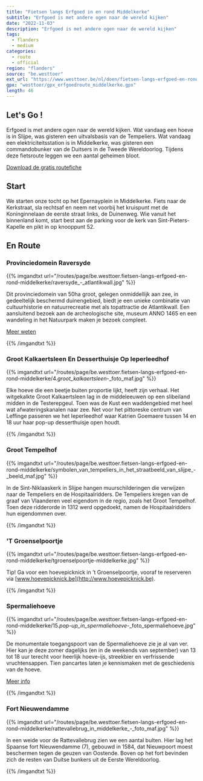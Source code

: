 ```yaml
---
title: "Fietsen langs Erfgoed in en rond Middelkerke"
subtitle: "Erfgoed is met andere ogen naar de wereld kijken"
date: "2022-11-03"
description: "Erfgoed is met andere ogen naar de wereld kijken" 
tags:
  - flanders
  - medium
categories: 
  - route
  - official
region: "flanders"
source: "be.westtoer"
ext_url: "https://www.westtoer.be/nl/doen/fietsen-langs-erfgoed-en-rond-middelkerke"
gpx: "westtoer/gpx_erfgoedroute_middelkerke.gpx"
length: 46
---
```


## Let's Go !

Erfgoed is met andere ogen naar de wereld kijken. Wat vandaag een hoeve is in Slijpe, was gisteren een uitvalsbasis van de Tempeliers. Wat vandaag een elektriciteitsstation is in Middelkerke, was gisteren een commandobunker van de Duitsers in de Tweede Wereldoorlog. Tijdens deze fietsroute leggen we een aantal geheimen bloot.

[Download de gratis routefiche](https://www.westtoer.be/sites/westtoer_2015/files/westtoer/doen/routes/routefiche_-_fietsen_langs_erfgoed_in_middelkerke.pdf)

## Start 

We starten onze tocht op het Epernayplein in Middelkerke. Fiets naar de Kerkstraat, sla rechtsaf en neem net voorbij het kruispunt met de Koninginnelaan de eerste straat links, de Duinenweg. Wie vanuit het binnenland komt, start best aan de parking voor de kerk van Sint-Pieters-Kapelle en pikt in op knooppunt 52. 

## En Route

### Provinciedomein Raversyde

{{% imgandtxt url="/routes/page/be.westtoer.fietsen-langs-erfgoed-en-rond-middelkerke/raversyde_-_atlantikwall.jpg" %}}

Dit provinciedomein van 50ha groot, gelegen onmiddellijk aan zee, in gedeeltelijk beschermd duinengebied, biedt je een unieke combinatie van cultuurhistorie en natuurrecreatie met als topattractie de Atlantikwall. Een aansluitend bezoek aan de archeologische site, museum ANNO 1465 en een wandeling in het Natuurpark maken je bezoek compleet.

[Meer weten](https://www.westtoer.be/nl/doen/provinciedomein-atlantikwall-raversyde)

{{% /imgandtxt %}}

### Groot Kalkaertsleen En Desserthuisje Op Ieperleedhof

{{% imgandtxt url="/routes/page/be.westtoer.fietsen-langs-erfgoed-en-rond-middelkerke/4._groot_kalkaertsleen_-_foto_maf.jpg" %}}

Elke hoeve die een beetje buiten proportie lijkt, heeft zijn verhaal. Het witgekalkte Groot Kalkaertsleen lag in de middeleeuwen op een slibeiland midden in de Testerepgeul. Toen was de Kust een waddengebied met heel wat afwateringskanalen naar zee. Net voor het pittoreske centrum van Leffinge passeren we het Ieperleedhof waar Katrien Goemaere tussen 14 en 18 uur haar pop-up desserthuisje open houdt.

{{% /imgandtxt %}}

### Groot Tempelhof

{{% imgandtxt url="/routes/page/be.westtoer.fietsen-langs-erfgoed-en-rond-middelkerke/symbolen_van_tempeliers_in_het_straatbeeld_van_slijpe_-_beeld_maf.jpg" %}}

In de Sint-Niklaaskerk in Slijpe hangen muurschilderingen die verwijzen naar de Tempeliers en de Hospitaalridders. De Tempeliers kregen van de graaf van Vlaanderen veel eigendom in de regio, zoals het Groot Tempelhof. Toen deze ridderorde in 1312 werd opgedoekt, namen de Hospitaalridders hun eigendommen over.

{{% /imgandtxt %}}

### 'T Groenselpoortje

{{% imgandtxt url="/routes/page/be.westtoer.fietsen-langs-erfgoed-en-rond-middelkerke/tgroenselpoortje-middelkerke.jpg" %}}

Tip! Ga voor een hoevepicknick in ’t Groenselpoortje, vooraf te reserveren via [www.hoevepicknick.be](http://www.hoevepicknick.be).

{{% /imgandtxt %}}

### Spermaliehoeve

{{% imgandtxt url="/routes/page/be.westtoer.fietsen-langs-erfgoed-en-rond-middelkerke/15._pop-up_in_spermaliehoeve_-_foto_spermaliehoeve.jpg" %}}

De monumentale toegangspoort van de Spermaliehoeve zie je al van ver. Hier kan je deze zomer dagelijks (en in de weekends van september) van 13 tot 18 uur terecht voor heerlijk hoeve-ijs, streekbier en verfrissende vruchtensappen. Tien pancartes laten je kennismaken met de geschiedenis van de hoeve.

[Meer info](https://www.westtoer.be/nl/doen/de-spermaliehoeve)

{{% /imgandtxt %}}

### Fort Nieuwendamme

{{% imgandtxt url="/routes/page/be.westtoer.fietsen-langs-erfgoed-en-rond-middelkerke/rattevallebrug_in_middelkerke_-_foto_maf.jpg" %}}

In een weide voor de Rattevallebrug zien we een aantal bulten. Hier lag het Spaanse fort Nieuwendamme (7), gebouwd in 1584, dat Nieuwpoort moest beschermen tegen de geuzen van Oostende. Boven op het fort bevinden zich de resten van Duitse bunkers uit de Eerste Wereldoorlog.

{{% /imgandtxt %}}
